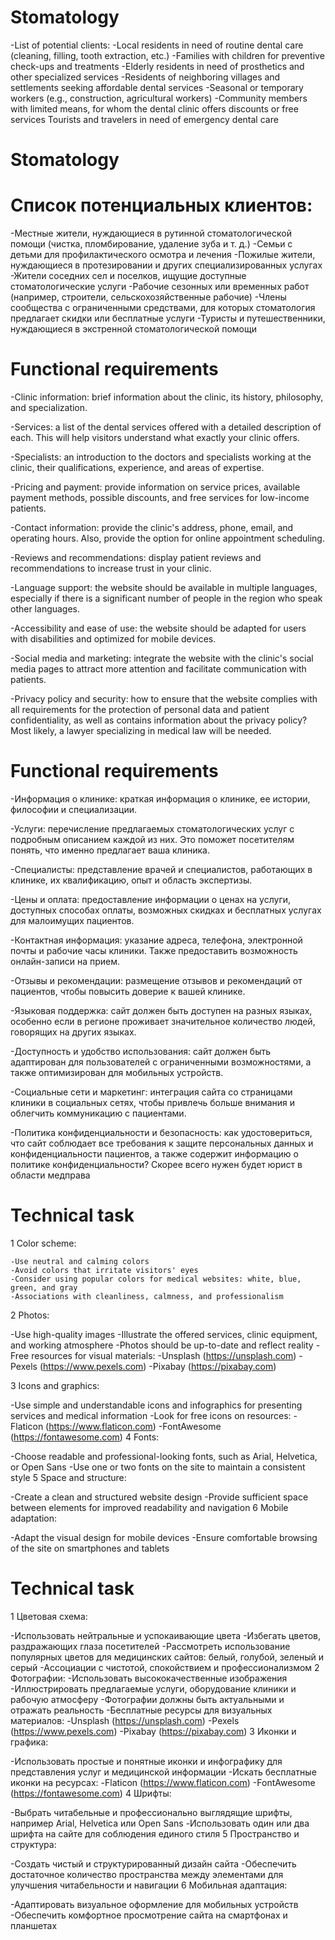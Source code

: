 # Stomatology
  -List of potential clients:
  -Local residents in need of routine dental care (cleaning, filling, tooth extraction, etc.)
  -Families with children for preventive check-ups and treatments
  -Elderly residents in need of prosthetics and other specialized services
  -Residents of neighboring villages and settlements seeking affordable   dental services
  -Seasonal or temporary workers (e.g., construction, agricultural workers)
  -Community members with limited means, for whom the dental clinic offers discounts or free services
Tourists and travelers in need of emergency dental care
# Stomatology
# Список потенциальных клиентов:
  -Местные жители, нуждающиеся в рутинной стоматологической помощи (чистка, пломбирование, удаление зуба и т. д.)
  -Семьи с детьми для профилактического осмотра и лечения
  -Пожилые жители, нуждающиеся в протезировании и других специализированных услугах
  -Жители соседних сел и поселков, ищущие доступные стоматологические услуги
  -Рабочие сезонных или временных работ (например, строители, сельскохозяйственные рабочие)
  -Члены сообщества с ограниченными средствами, для которых стоматология предлагает скидки или бесплатные услуги
  -Туристы и путешественники, нуждающиеся в экстренной стоматологической помощи
# Functional requirements
  -Clinic information: brief information about the clinic, its history, philosophy, and specialization.

  -Services: a list of the dental services offered with a detailed description of each. This will help visitors understand what exactly your clinic offers.

  -Specialists: an introduction to the doctors and specialists working at the clinic, their qualifications, experience, and areas of expertise.

  -Pricing and payment: provide information on service prices, available payment methods, possible discounts, and free services for low-income patients.

  -Contact information: provide the clinic's address, phone, email, and operating hours. Also, provide the option for online appointment scheduling.

  -Reviews and recommendations: display patient reviews and recommendations to increase trust in your clinic.

  -Language support: the website should be available in multiple languages, especially if there is a significant number of people in the region who speak other languages.

  -Accessibility and ease of use: the website should be adapted for users with disabilities and optimized for mobile devices.

  -Social media and marketing: integrate the website with the clinic's social media pages to attract more attention and facilitate communication with patients.

  -Privacy policy and security: how to ensure that the website complies with all requirements for the protection of personal data and patient confidentiality, as well as contains information about the privacy policy? Most likely, a lawyer specializing in medical law will be needed.
# Functional requirements
  -Информация о клинике: краткая информация о клинике, ее истории, философии и специализации.

  -Услуги: перечисление предлагаемых стоматологических услуг с подробным описанием каждой из них. Это поможет посетителям понять, что именно предлагает ваша клиника.

  -Специалисты: представление врачей и специалистов, работающих в клинике, их квалификацию, опыт и область экспертизы.

  -Цены и оплата: предоставление информации о ценах на услуги, доступных способах оплаты, возможных скидках и бесплатных услугах для малоимущих пациентов.

  -Контактная информация: указание адреса, телефона, электронной почты и рабочие часы клиники. Также предоставить возможность онлайн-записи на прием.

  -Отзывы и рекомендации: размещение отзывов и рекомендаций от пациентов, чтобы повысить доверие к вашей клинике.

  -Языковая поддержка: сайт должен быть доступен на разных языках, особенно если в регионе проживает значительное количество людей, говорящих на других языках.

  -Доступность и удобство использования: сайт должен быть адаптирован для пользователей с ограниченными возможностями, а также оптимизирован для мобильных устройств.

  -Социальные сети и маркетинг: интеграция сайта со страницами клиники в социальных сетях, чтобы привлечь больше внимания и облегчить коммуникацию с пациентами.

  -Политика конфиденциальности и безопасность: как удостовериться, что сайт соблюдает все требования к защите персональных данных и конфиденциальности пациентов, а также содержит информацию о политике конфиденциальности? Скорее всего нужен будет юрист в области медправа
# Technical task
  1 Color scheme:

    -Use neutral and calming colors
    -Avoid colors that irritate visitors' eyes
    -Consider using popular colors for medical websites: white, blue, green, and gray
    -Associations with cleanliness, calmness, and professionalism
2 Photos:

   -Use high-quality images
   -Illustrate the offered services, clinic equipment, and working atmosphere
   -Photos should be up-to-date and reflect reality
   -Free resources for visual materials:
   -Unsplash (https://unsplash.com)
   -Pexels (https://www.pexels.com)
   -Pixabay (https://pixabay.com)

3 Icons and graphics:

   -Use simple and understandable icons and infographics for presenting services and medical information
   -Look for free icons on resources:
   -Flaticon (https://www.flaticon.com)
   -FontAwesome (https://fontawesome.com)
4 Fonts:

   -Choose readable and professional-looking fonts, such as Arial,    Helvetica, or Open Sans
   -Use one or two fonts on the site to maintain a consistent style
5 Space and structure:

   -Create a clean and structured website design
   -Provide sufficient space between elements for improved readability and navigation
6 Mobile adaptation:

   -Adapt the visual design for mobile devices
   -Ensure comfortable browsing of the site on smartphones and tablets
# Technical task
1 Цветовая схема:

   -Использовать нейтральные и успокаивающие цвета
   -Избегать цветов, раздражающих глаза посетителей
   -Рассмотреть использование популярных цветов для медицинских сайтов: белый, голубой, зеленый и серый
   -Ассоциации с чистотой, спокойствием и профессионализмом
2 Фотографии:
   -Использовать высококачественные изображения
   -Иллюстрировать предлагаемые услуги, оборудование клиники и рабочую атмосферу
   -Фотографии должны быть актуальными и отражать реальность
   -Бесплатные ресурсы для визуальных материалов:
   -Unsplash (https://unsplash.com)
   -Pexels (https://www.pexels.com)
   -Pixabay (https://pixabay.com)
3 Иконки и графика:

   -Использовать простые и понятные иконки и инфографику для представления услуг и медицинской информации
   -Искать бесплатные иконки на ресурсах:
     -Flaticon (https://www.flaticon.com)
     -FontAwesome (https://fontawesome.com)
4 Шрифты:

   -Выбрать читабельные и профессионально выглядящие шрифты, например Arial, Helvetica или Open Sans
   -Использовать один или два шрифта на сайте для соблюдения единого стиля
5 Пространство и структура:

   -Создать чистый и структурированный дизайн сайта
   -Обеспечить достаточное количество пространства между элементами для    улучшения читабельности и навигации
6 Мобильная адаптация:

   -Адаптировать визуальное оформление для мобильных устройств
   -Обеспечить комфортное просмотрение сайта на смартфонах и планшетах